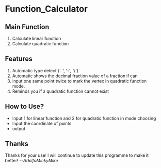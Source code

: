 # Function_Calculator
## Main Function
1. Calculate linear function
2. Calculate quadratic function

## Features
1. Automatic type detect ('.  ', '-', '/')
2. Automatic shows the decimal fraction value of a fraction if can
3. Input one same point twice to mark the vertex in quadratic function mode.
4. Reminds you if a quadratic function cannot exist

## How to Use?
- Input 1 for linear function and 2 for quadratic function in mode choosing
- Input the coordinate of points
- output

## Thanks
Thanks for your use! I will continue to update this programme to make it better!
--*AdolfoMickyMike*
